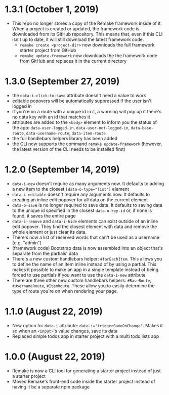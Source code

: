 # 1.3.1 (October 1, 2019)

- This repo no longer stores a copy of the Remake framework inside of it. When a project is created or updated, the framework code is downloaded from its GitHub repository. This means that, even if this CLI isn't up to date, it will still download the latest framework code.
  - `remake create <project-dir>` now downloads the full framework starter project from GitHub
  - `remake update-framework` now downloads the the framework code from GitHub and replaces it in the current directory

# 1.3.0 (September 27, 2019)

- the `data-i-click-to-save` attribute doesn't need a value to work
- editable popovers will be automatically suppressed if the user isn't logged in
- if you're on a route with a unique id in it, a warning will pop up if there's no data key with an id that matches it
- attributes are added to the `<body>` element to inform you the status of the app: `data-user-logged-in`, `data-user-not-logged-in`, `data-base-route`, `data-username-route`, `data-item-route`
- the full handlebars helpers library has been added
- the CLI now supports the command `remake update-framework` (however, the latest version of the CLI needs to be installed first)

# 1.2.0 (September 14, 2019)

- `data-i-new` doesn't require as many arguments now. It defaults to adding a new item to the closest `[data-o-type="list"]` element
- `data-i-editable` doesn't require any arguments now. It defaults to creating an inline edit popover for all data on the current element
- `data-o-save` is no longer required to save data. It defaults to saving data to the unique id specified in the closest `data-o-key-id` or, if none is found, it saves the entire page
- `data-i-remove` and `data-i-hide` elements can exist outside of an inline edit popover. They find the closest element with data and remove the whole element or just clear its data.
- There's now a list of reserved words that can't be used as a username (e.g. "admin")
- (framework code) Bootstrap data is now assembled into an object that's separate from the partials' data
- There's a new custom handlebars helper: `#forEachItem`. This allows you to define the name of an item inline instead of by using a partial. This makes it possible to make an app in a single template instead of being forced to use partials if you want to use the `data-i-new` attribute
- There are three other new custom handlebars helpers: `#BaseRoute`, `#UsernameRoute`, `#ItemRoute`. These allow you to easily determine the type of route you're on when rendering your page.

# 1.1.0 (August 22, 2019)

- New option for `data-i` attribute: `data-i="triggerSaveOnChange"`. Makes it so when an `<input>`'s value changes, save its data
- Replaced simple todos app in starter project with a multi todo lists app

# 1.0.0 (August 22, 2019)

- Remake is now a CLI tool for generating a starter project instead of just a starter project
- Moved Remake's front-end code inside the starter project instead of having it be a separate npm package
